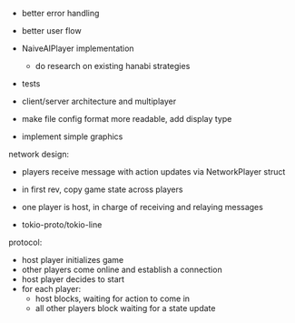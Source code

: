 - better error handling
- better user flow

- NaiveAIPlayer implementation
  - do research on existing hanabi strategies
- tests
- client/server architecture and multiplayer
- make file config format more readable, add display type
- implement simple graphics

network design:
- players receive message with action updates via NetworkPlayer struct
- in first rev, copy game state across players
- one player is host, in charge of receiving and relaying messages

- tokio-proto/tokio-line

protocol:
- host player initializes game
- other players come online and establish a connection
- host player decides to start
- for each player:
  - host blocks, waiting for action to come in
  - all other players block waiting for a state update
